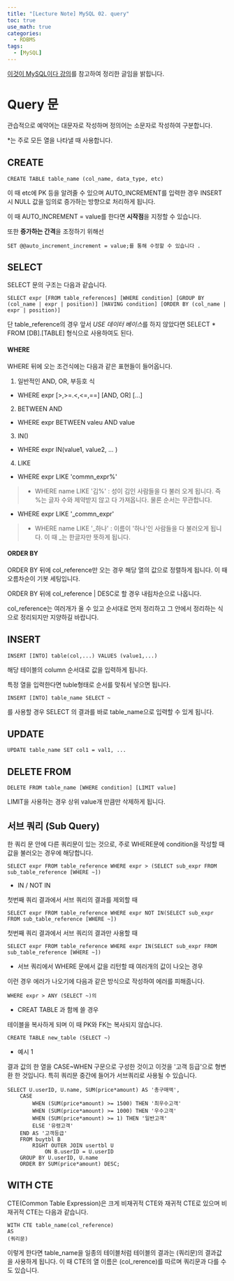 ```yaml
---
title: "[Lecture Note] MySQL 02. query"
toc: true
use_math: true
categories:
  - RDBMS
tags:
  - [MySQL]
---
```

[이것이 MySQL이다 강의](https://www.youtube.com/watch?v=xKYeJxBTt2E&list=PLVsNizTWUw7Hox7NMhenT-bulldCp9HP9)를 참고하여 정리한 글임을 밝힙니다.

# Query 문

관습적으로 예약어는 대문자로 작성하며 정의어는 소문자로 작성하여 구분합니다. 

*는 주로 모든 열을 나타낼 때 사용합니다.

## CREATE

```
CREATE TABLE table_name (col_name, data_type, etc)
```

이 때 etc에 PK 등을 알려줄 수 있으며 AUTO_INCREMENT를 입력한 경우 INSERT시 NULL 값을 임의로 증가하는 방향으로 처리하게 됩니다. 

이 때 AUTO_INCREMENT = value를 한다면 **시작점**을 지정할 수 있습니다. 
 
또한 **증가하는 간격**을 조정하기 위해선

```
SET @@auto_increment_increment = value;를 통해 수정할 수 있습니다 .
```


## SELECT

SELECT 문의 구조는 다음과 같습니다.

```
SELECT expr [FROM table_references] [WHERE condition] [GROUP BY (col_name | expr | position)] [HAVING condition] [ORDER BY (col_name | expr | position)]
```

단 table_reference의 경우 앞서 *USE 데이터 베이스*를 하지 않았다면 SELECT * FROM [DB].[TABLE] 형식으로 사용하여도 된다.

#### WHERE 

WHERE 뒤에 오는 조건식에는 다음과 같은 표현들이 들어옵니다.

1. 일반적인 AND, OR, 부등호 식
 - WHERE expr [>,>=.<,<=,==] [AND, OR] [...]
2. BETWEEN AND
 - WHERE expr BETWEEN valeu AND value
3. IN()
 - WHERE expr IN(value1, value2, ... )
4. LIKE
 - WHERE expr LIKE 'commn_expr%'
  > - WHERE name LIKE '김%' : 성이 김인 사람들을 다 불러 오게 됩니다. 즉 %는 글자 수와 제약받지 않고 다 가져옵니다. 물론 순서는 무관합니다.
 - WHERE expr LIKE '_commn_expr'
  > - WHERE name LIKE '_하나' : 이름이 '하나'인 사람들을 다 불러오게 됩니다. 이 때 _는 한글자만 뜻하게 됩니다.

#### ORDER BY

ORDER BY 뒤에 col_reference만 오는 경우 해당 열의 값으로 정렬하게 됩니다. 이 때 오름차순이 기봇 세팅입니다.

ORDER BY 뒤에 col_reference | DESC로 할 경우 내림차순으로 나옵니다. 

col_reference는 여러개가 올 수 있고 순서대로 먼저 정리하고 그 안에서 정리하는 식으로 정리되지만 지양하길 바랍니다. 


## INSERT 

```
INSERT [INTO] table(col,...) VALUES (value1,...)
```

해당 테이블의 column 순서대로 값을 입력하게 됩니다. 

특정 열을 입력한다면 tuble형태로 순서를 맞춰서 넣으면 됩니다.

```
INSERT [INTO] table_name SELECT ~
```
를 사용할 경우 SELECT 의 결과를 바로 table_name으로 입력할 수 있게 됩니다. 


## UPDATE

```
UPDATE table_name SET col1 = val1, ... 
```

## DELETE FROM

```
DELETE FROM table_name [WHERE condition] [LIMIT value]
```

LIMIT을 사용하는 경우 상위 value개 만큼만 삭제하게 됩니다. 

## 서브 쿼리 (Sub Query)

한 쿼리 문 안에 다른 쿼리문이 있는 것으로, 주로 WHERE문에 condition을 작성할 때 값을 불러오는 경우에 해당합니다.

```
SELECT expr FROM table_reference WHERE expr > (SELECT sub_expr FROM sub_table_reference [WHERE ~])
```

- IN / NOT IN

첫번째 쿼리 결과에서 서브 쿼리의 결과를 제외할 때
```
SELECT expr FROM table_reference WHERE expr NOT IN(SELECT sub_expr FROM sub_table_reference [WHERE ~])
```

첫번째 쿼리 결과에서 서브 쿼리의 결과만 사용할 때
```
SELECT expr FROM table_reference WHERE expr IN(SELECT sub_expr FROM sub_table_reference [WHERE ~])
```


- 서브 쿼리에서 WHERE 문에서 값을 리턴할 때 여러개의 값이 나오는 경우 


이런 경우 에러가 나오기에 다음과 같은 방식으로 작성하여 에러를 피해줍니다.

```
WHERE expr > ANY (SELECT ~)의 
```

- CREAT TABLE 과 함께 쓸 경우

테이블을 복사하게 되며 이 때 PK와 FK는 복사되지 않습니다.

```
CREATE TABLE new_table (SELECT ~)
```

- 예시 1

결과 값의 한 열을 CASE~WHEN 구문으로 구성한 것이고 이것을 '고객 등급'으로 형변환 한 것입니다. 특히 쿼리문 중간에 들어가 서브쿼리로 사용될 수 있습니다.

```
SELECT U.userID, U.name, SUM(price*amount) AS '총구매액',
	CASE
		WHEN (SUM(price*amount) >= 1500) THEN '최우수고객'
        WHEN (SUM(price*amount) >= 1000) THEN '우수고객'
        WHEN (SUM(price*amount) >= 1) THEN '일반고객'
        ELSE '유령고객'
	END AS '고객등급'
	FROM buytbl B
		RIGHT OUTER JOIN usertbl U
			ON B.userID = U.userID
    GROUP BY U.userID, U.name
    ORDER BY SUM(price*amount) DESC;
```

## WITH CTE

CTE(Common Table Expression)은 크게 비재귀적 CTE와 재귀적 CTE로 있으며 비재귀적 CTE는 다음과 같습니다.

```
WITH CTE table_name(col_reference)
AS
(쿼리문)
```

이렇게 한다면 table_name을 일종의 테이블처럼 테이블의 결과는 (쿼리문)의 결과값을 사용하게 됩니다. 이 때 CTE의 열 이름은 (col_rerence)를 따르며 쿼리문과 다를 수도 있습니다. 

